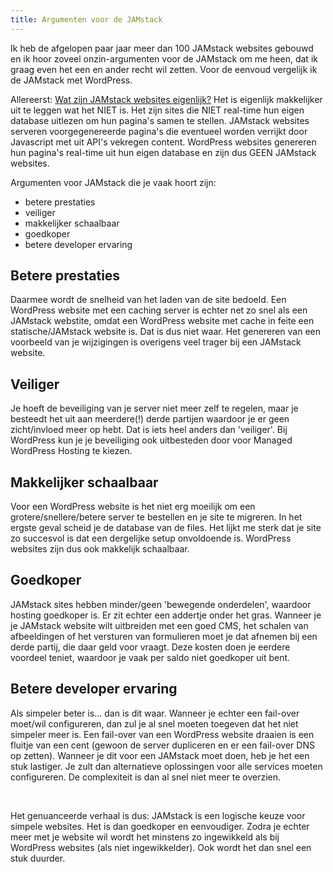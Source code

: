 ```yaml
---
title: Argumenten voor de JAMstack
---
```

Ik heb de afgelopen paar jaar meer dan 100 JAMstack websites gebouwd en ik hoor zoveel onzin-argumenten voor de JAMstack om me heen, dat ik graag even het een en ander recht wil zetten. Voor de eenvoud vergelijk ik de JAMstack met WordPress.

Allereerst: [Wat zijn JAMstack websites eigenlijk?](https://jamstack.org/ "https://jamstack.org/") Het is eigenlijk makkelijker uit te leggen wat het NIET is. Het zijn sites die NIET real-time hun eigen database uitlezen om hun pagina's samen te stellen. JAMstack websites serveren voorgegenereerde pagina's die eventueel worden verrijkt door Javascript met uit API's vekregen content. WordPress websites genereren hun pagina's real-time uit hun eigen database en zijn dus GEEN JAMstack websites. 

Argumenten voor JAMstack die je vaak hoort zijn:

* betere prestaties
* veiliger
* makkelijker schaalbaar
* goedkoper
* betere developer ervaring

## Betere prestaties

Daarmee wordt de snelheid van het laden van de site bedoeld. Een WordPress website met een caching server is echter net zo snel als een JAMstack webstite, omdat een WordPress website met cache in feite een statische/JAMstack website is. Dat is dus niet waar. Het genereren van een voorbeeld van je wijzigingen is overigens veel trager bij een JAMstack website.

## Veiliger

Je hoeft de beveiliging van je server niet meer zelf te regelen, maar je besteedt het uit aan meerdere(!) derde partijen waardoor je er geen zicht/invloed meer op hebt. Dat is iets heel anders dan 'veiliger'. Bij WordPress kun je je beveiliging ook uitbesteden door voor Managed WordPress Hosting te kiezen.

## Makkelijker schaalbaar

Voor een WordPress website is het niet erg moeilijk om een grotere/snellere/betere server te bestellen en je site te migreren. In het ergste geval scheid je de database van de files. Het lijkt me sterk dat je site zo succesvol is dat een dergelijke setup onvoldoende is. WordPress websites zijn dus ook makkelijk schaalbaar.

## Goedkoper

JAMstack sites hebben minder/geen 'bewegende onderdelen', waardoor hosting goedkoper is. Er zit echter een addertje onder het gras. Wanneer je je JAMstack website wilt uitbreiden met een goed CMS, het schalen van afbeeldingen of het versturen van formulieren moet je dat afnemen bij een derde partij, die daar geld voor vraagt. Deze kosten doen je eerdere voordeel teniet, waardoor je vaak per saldo niet goedkoper uit bent.

## Betere developer ervaring

Als simpeler beter is... dan is dit waar. Wanneer je echter een fail-over moet/wil configureren, dan zul je al snel moeten toegeven dat het niet simpeler meer is. Een fail-over van een WordPress website draaien is een fluitje van een cent (gewoon de server dupliceren en er een fail-over DNS op zetten). Wanneer je dit voor een JAMstack moet doen, heb je het een stuk lastiger. Je zult dan alternatieve oplossingen voor alle services moeten configureren. De complexiteit is dan al snel niet meer te overzien.

&nbsp;

Het genuanceerde verhaal is dus: JAMstack is een logische keuze voor simpele websites. Het is dan goedkoper en eenvoudiger. Zodra je echter meer met je website wil wordt het minstens zo ingewikkeld als bij WordPress websites (als niet ingewikkelder). Ook wordt het dan snel een stuk duurder.
